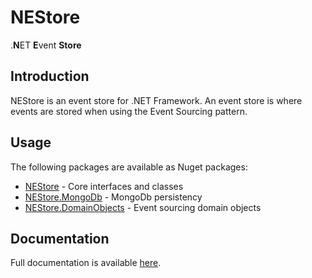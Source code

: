 # NEStore

.**N**ET **E**vent **Store**

## Introduction

NEStore is an event store for .NET Framework. An event store is where events are stored when using the Event Sourcing pattern.

## Usage
 
The following packages are available as Nuget packages:

-	[NEStore](https://www.nuget.org/packages/NEStore) - Core interfaces and classes
- [NEStore.MongoDb](https://www.nuget.org/packages/NEStore.MongoDb/) - MongoDb persistency
- [NEStore.DomainObjects](https://www.nuget.org/packages/NEStore.DomainObjects/) - Event sourcing domain objects

## Documentation

Full documentation is available [here](https://github.com/deltatre-webplu/NEStore/wiki/NEstore-documentation).

